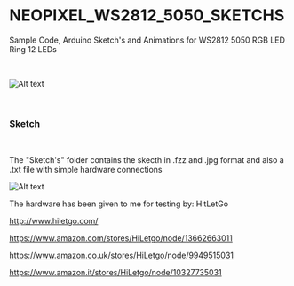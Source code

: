 # NEOPIXEL_WS2812_5050_SKETCHS

Sample Code, Arduino Sketch's and Animations for WS2812 5050 RGB LED Ring 12 LEDs 

</BR>

 ![Alt text](https://raw.githubusercontent.com/JonnyBanana/NEOPIXEL_WS2812_5050_SKETCHS/master/img/GIF.gif)
 
 </BR>
 
 
 <h3>Sketch</h3>
 
 </BR>
 
 The "Sketch's" folder contains the skecth in .fzz and .jpg format and also a .txt file with simple hardware connections
 
 
 ![Alt text]( https://raw.githubusercontent.com/JonnyBanana/NEOPIXEL_WS2812_5050_SKETCHS/master/Sketch's/SKETCH.JPG)
 
 

 
 
The hardware has been given to me for testing by: HitLetGo




 http://www.hiletgo.com/
 
 https://www.amazon.com/stores/HiLetgo/node/13662663011
 
 https://www.amazon.co.uk/stores/HiLetgo/node/9949515031
 
 https://www.amazon.it/stores/HiLetgo/node/10327735031

</BR>
